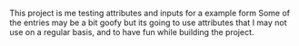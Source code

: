 This project is me testing attributes and inputs for a example form
Some of the entries may be a bit goofy but its going to use attributes that I may not use on a regular basis, and to have fun while building the project.